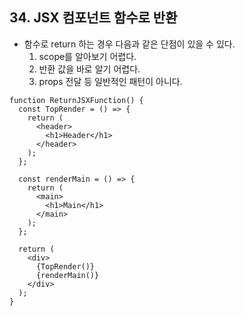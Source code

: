 ## 34. JSX 컴포넌트 함수로 반환

- 함수로 return 하는 경우 다음과 같은 단점이 있을 수 있다.
  1. scope를 알아보기 어렵다.
  2. 반환 값을 바로 알기 어렵다.
  3. props 전달 등 일반적인 패턴이 아니다.

```tsx
function ReturnJSXFunction() {
  const TopRender = () => {
    return (
      <header>
        <h1>Header</h1>
      </header>
    );
  };

  const renderMain = () => {
    return (
      <main>
        <h1>Main</h1>
      </main>
    );
  };

  return (
    <div>
      {TopRender()}
      {renderMain()}
    </div>
  );
}
```
